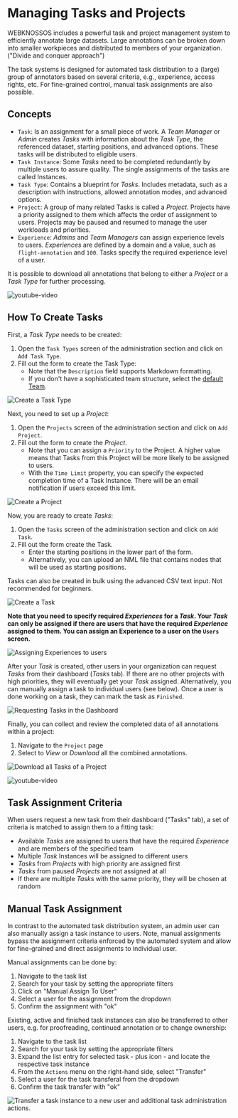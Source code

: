 # Managing Tasks and Projects

WEBKNOSSOS includes a powerful task and project management system to efficiently annotate large datasets. Large annotations can be broken down into smaller workpieces and distributed to members of your organization. ("Divide and conquer approach")

The task systems is designed for automated task distribution to a (large) group of annotators based on several criteria, e.g., experience, access rights, etc. For fine-grained control, manual task assignments are also possible.

## Concepts

- `Task`: Is an assignment for a small piece of work. A _Team Manager_ or _Admin_ creates _Tasks_ with information about the _Task Type_, the referenced dataset, starting positions, and advanced options. These tasks will be distributed to eligible users.
- `Task Instance`: Some _Tasks_ need to be completed redundantly by multiple users to assure quality. The single assignments of the tasks are called Instances.
- `Task Type`: Contains a blueprint for _Tasks_. Includes metadata, such as a description with instructions, allowed annotation modes, and advanced options.
- `Project`: A group of many related Tasks is called a _Project_. Projects have a priority assigned to them which affects the order of assignment to users. Projects may be paused and resumed to manage the user workloads and priorities.
- `Experience`: _Admins_ and _Team Managers_ can assign experience levels to users. _Experiences_ are defined by a domain and a value, such as `flight-annotation` and `100`. Tasks specify the required experience level of a user.

It is possible to download all annotations that belong to either a _Project_ or a _Task Type_ for further processing.

![youtube-video](https://www.youtube.com/embed/YC4vaia6MkY)

## How To Create Tasks

First, a _Task Type_ needs to be created:

1. Open the `Task Types` screen of the administration section and click on `Add Task Type`.
2. Fill out the form to create the Task Type:
   - Note that the `Description` field supports Markdown formatting.
   - If you don't have a sophisticated team structure, select the [default Team](./users.md#organizations).

![Create a Task Type](./images/tasks_tasktype.jpeg)

Next, you need to set up a _Project_:

1. Open the `Projects` screen of the administration section and click on `Add Project`.
2. Fill out the form to create the _Project_.
   - Note that you can assign a `Priority` to the Project. A higher value means that Tasks from this Project will be more likely to be assigned to users.
   - With the `Time Limit` property, you can specify the expected completion time of a Task Instance. There will be an email notification if users exceed this limit.

![Create a Project](./images/tasks_project.jpeg)

Now, you are ready to create _Tasks_:

1. Open the `Tasks` screen of the administration section and click on `Add Task`.
2. Fill out the form create the Task.
   - Enter the starting positions in the lower part of the form.
   - Alternatively, you can upload an NML file that contains nodes that will be used as starting positions.

Tasks can also be created in bulk using the advanced CSV text input. Not recommended for beginners.

![Create a Task](./images/tasks_task.jpeg)

**Note that you need to specify required _Experiences_ for a _Task_. Your _Task_ can only be assigned if there are users that have the required _Experience_ assigned to them. You can assign an Experience to a user on the `Users` screen.**

![Assigning Experiences to users](./images/users_experience.jpeg)

After your _Task_ is created, other users in your organization can request _Tasks_ from their dashboard (_Tasks_ tab).
If there are no other projects with high priorities, they will eventually get your _Task_ assigned.
Alternatively, you can manually assign a task to individual users (see below).
Once a user is done working on a task, they can mark the task as `Finished`.

![Requesting Tasks in the Dashboard](./images/dashboard_tasks.jpeg)

Finally, you can collect and review the completed data of all annotations within a project:

1. Navigate to the `Project` page
2. Select to _View_ or _Download_ all the combined annotations.

![Download all Tasks of a Project](./images/tasks_download.jpeg)

![youtube-video](https://www.youtube.com/embed/2A3en7Kxl3M)

## Task Assignment Criteria

When users request a new task from their dashboard ("Tasks" tab), a set of criteria is matched to assign them to a fitting task:

- Available _Tasks_ are assigned to users that have the required _Experience_ and are members of the specified team
- Multiple _Task_ Instances will be assigned to different users
- _Tasks_ from _Projects_ with high priority are assigned first
- _Tasks_ from paused _Projects_ are not assigned at all
- If there are multiple _Tasks_ with the same priority, they will be chosen at random

## Manual Task Assignment

In contrast to the automated task distribution system, an admin user can also manually assign a task instance to users.
Note, manual assignments bypass the assignment criteria enforced by the automated system and allow for fine-grained and direct assignments to individual user.

Manual assignments can be done by:

1. Navigate to the task list
2. Search for your task by setting the appropriate filters
3. Click on "Manual Assign To User"
4. Select a user for the assignment from the dropdown
5. Confirm the assignment with "ok"

Existing, active and finished task instances can also be transferred to other users, e.g. for proofreading, continued annotation or to change ownership:

1. Navigate to the task list
2. Search for your task by setting the appropriate filters
3. Expand the list entry for selected task - plus icon - and locate the respective task instance
4. From the `Actions` menu on the right-hand side, select "Transfer"
5. Select a user for the task transferal from the dropdown
6. Confirm the task transfer with "ok"

![Transfer a task instance to a new user and additional task administration actions.](./images/task_instance_actions.jpg)
